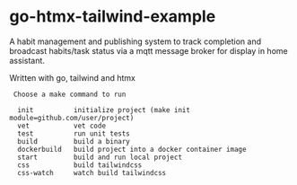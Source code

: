 # go-htmx-tailwind-example

A habit management and publishing system to track completion and broadcast habits/task status via a mqtt message broker for display in home assistant.

Written with go, tailwind and htmx

```
 Choose a make command to run

  init          initialize project (make init module=github.com/user/project)
  vet           vet code
  test          run unit tests
  build         build a binary
  dockerbuild   build project into a docker container image
  start         build and run local project
  css           build tailwindcss
  css-watch     watch build tailwindcss
```
